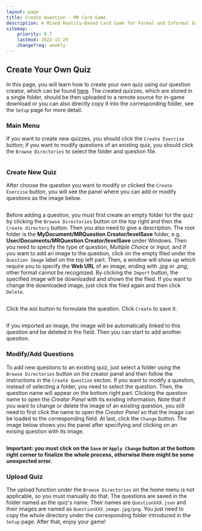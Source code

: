 ```yaml
---
layout: page
title: Create Question - MR Card Game
description: A Mixed Reality-Based Card Game for Formal and Informal Education.
sitemap:
    priority: 0.7
    lastmod: 2022-11-29
    changefreq: weekly
---
```


## Create Your Own Quiz

In this page, you will learn how to create your own quiz using our question creator, which can be found [here](https://github.com/KritiaSthovania/MR-Question-Creator-For-Card-Game). The created quizzes, which are stored in a single folder, should be then uploaded to a remote source for in-game download or you can also directly copy it into the corresponding folder, see the `Setup` page for more detail.

### Main Menu

If you want to create new quizzes, you should click the `Create Exercise` button; if you want to modify questions of an existing quiz, you should click the `Browse Directories` to select the folder and question file.

<div><a class="image main"><img src="{{ "/images/Creator_Home.png" | prepend: site.baseurl }}" alt="" style="max-width: 100%;"/></a></div>

### Create New Quiz

After choose the question you want to modify or clicked the `Create Exercise` button, you will see the panel where you can add or modify questions as the image below.

<div><a class="image main"><img src="{{ "/images/Create_Question.png" | prepend: site.baseurl }}" alt="" style="max-width: 100%;"/></a></div>

Before adding a question, you must first create an empty folder for the quiz by clicking the `Browse Directories` button on the top right and then the `Create directory` button. Then you also need to give a description. The root folder is the **MyDocument/MRQuestion Creator/levelSave** folder, e.g. **User/Documents/MRQuestion Creator/levelSave** under Windows. Then you need to specify the type of question, *Multiple Choice* or *Input*, and if you want to add an image to the question, click on the empty filed under the `Question Image` label on the top left part. Then, a window will show up which require you to specify the **Web URL** of an image, ending with *.jpg* or *.png*, other format cannot be recognized. By clicking the `Import` button, the specified image will be downloaded and shown the the filed. If you want to change the downloaded image, just click the filed again and then click `Delete`.

<div><a class="image main"><img src="{{ "/images/Import_Image.png" | prepend: site.baseurl }}" alt="" style="max-width: 100%;"/></a></div>
<div><a class="image main"><img src="{{ "/images/Image_Added.png" | prepend: site.baseurl }}" alt="" style="max-width: 100%;"/></a></div>

Click the `Add` button to formulate the question. Click `Create` to save it.

<div><a class="image main"><img src="{{ "/images/Add_MC.png" | prepend: site.baseurl }}" alt="" style="max-width: 100%;"/></a></div>

If you imported an image, the image will be automatically linked to this question and be deleted in the field. Then you can start to add another question.

### Modify/Add Questions

To add new questions to an existing quiz, just select a folder using the `Browse Directories` button on the creator panel and then follow the instructions in the `Create Question` secton. If you want to modify a question, instead of selecting a folder, you need to select the question. Then, the question name will appear on the bottom right part. Clicking the question name to open the *Creator Panel* with its existing information. Note that if you want to change or delete the image of an existing question, you still need to first click the name to open the *Creator Panel* so that the image can be loaded to the corresponding field. At last, click the `Change` button. The image below shows you the panel after specifying and clicking on an exising question with its image.

<div><a class="image main"><img src="{{ "/images/Modify_Question.png" | prepend: site.baseurl }}" alt="" style="max-width: 100%;"/></a></div>

**Important: you must click on the `Save` or `Apply Change` button at the bottom right corner to finalize the whole process, otherwise there might be some unexpected error.**

### Upload Quiz

The upload function under the `Browse Directories` on the home menu is not applicable, so you must manually do that. The questions are saved in the folder named as the quiz's name. Their names are `QuestionXXX.json` and their images are named as `QuestionXXX_image.jpg/png`. You just need to copy the whole directory under the corresponding folder introduced in the `Setup` page. After that, enjoy your game!